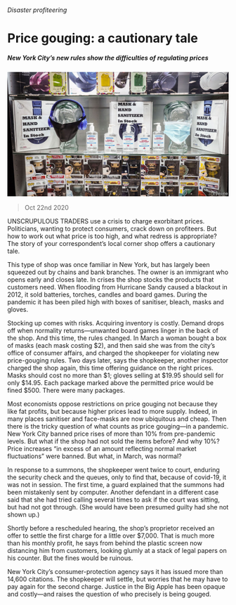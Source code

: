 ###### Disaster profiteering

# Price gouging: a cautionary tale 

##### New York City’s new rules show the difficulties of regulating prices 

![image](images/20201024_FNP501.jpg) 

> Oct 22nd 2020 

UNSCRUPULOUS TRADERS use a crisis to charge exorbitant prices. Politicians, wanting to protect consumers, crack down on profiteers. But how to work out what price is too high, and what redress is appropriate? The story of your correspondent’s local corner shop offers a cautionary tale.

This type of shop was once familiar in New York, but has largely been squeezed out by chains and bank branches. The owner is an immigrant who opens early and closes late. In crises the shop stocks the products that customers need. When flooding from Hurricane Sandy caused a blackout in 2012, it sold batteries, torches, candles and board games. During the pandemic it has been piled high with boxes of sanitiser, bleach, masks and gloves.


Stocking up comes with risks. Acquiring inventory is costly. Demand drops off when normality returns—unwanted board games linger in the back of the shop. And this time, the rules changed. In March a woman bought a box of masks (each mask costing $2), and then said she was from the city’s office of consumer affairs, and charged the shopkeeper for violating new price-gouging rules. Two days later, says the shopkeeper, another inspector charged the shop again, this time offering guidance on the right prices. Masks should cost no more than $1; gloves selling at $19.95 should sell for only $14.95. Each package marked above the permitted price would be fined $500. There were many packages.

Most economists oppose restrictions on price gouging not because they like fat profits, but because higher prices lead to more supply. Indeed, in many places sanitiser and face-masks are now ubiquitous and cheap. Then there is the tricky question of what counts as price gouging—in a pandemic. New York City banned price rises of more than 10% from pre-pandemic levels. But what if the shop had not sold the items before? And why 10%? Price increases “in excess of an amount reflecting normal market fluctuations” were banned. But what, in March, was normal?

In response to a summons, the shopkeeper went twice to court, enduring the security check and the queues, only to find that, because of covid-19, it was not in session. The first time, a guard explained that the summons had been mistakenly sent by computer. Another defendant in a different case said that she had tried calling several times to ask if the court was sitting, but had not got through. (She would have been presumed guilty had she not shown up.)

Shortly before a rescheduled hearing, the shop’s proprietor received an offer to settle the first charge for a little over $7,000. That is much more than his monthly profit, he says from behind the plastic screen now distancing him from customers, looking glumly at a stack of legal papers on his counter. But the fines would be ruinous.

New York City’s consumer-protection agency says it has issued more than 14,600 citations. The shopkeeper will settle, but worries that he may have to pay again for the second charge. Justice in the Big Apple has been opaque and costly—and raises the question of who precisely is being gouged.


